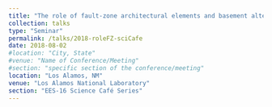 ```yaml
---
title: "The role of fault-zone architectural elements and basement altered zones on pore pressure propagation and induced seismicity"
collection: talks
type: "Seminar"
permalink: /talks/2018-roleFZ-sciCafe
date: 2018-08-02
#location: "City, State"
#venue: "Name of Conference/Meeting"
#section: "specific section of the conference/meeting"
location: "Los Alamos, NM"
venue: "Los Alamos National Laboratory"
section: "EES-16 Science Café Series"
---
```


<!-- This is a description of your conference proceedings talk, note the different field in type. You can put anything in this field. -->




